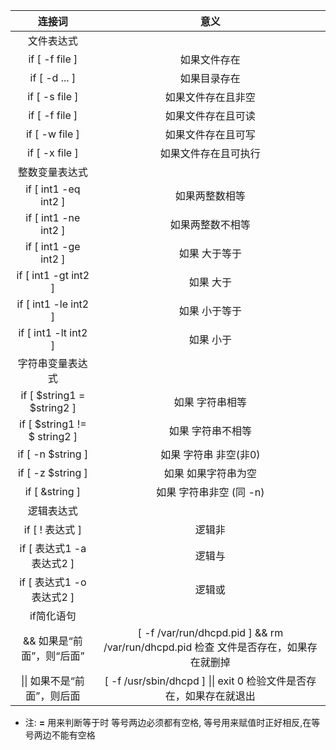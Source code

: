 |   连接词            |           意义       |
|:-------------------:|:--------------------:|
| 文件表达式
| if [ -f file ]      |  如果文件存在
| if [ -d ... ]       |  如果目录存在
| if [ -s file ]      |  如果文件存在且非空
| if [ -f file ]      |  如果文件存在且可读
| if [ -w file ]      |  如果文件存在且可写
| if [ -x file ]      |  如果文件存在且可执行
| 整数变量表达式
| if [ int1 -eq int2 ] |  如果两整数相等
| if [ int1 -ne int2 ] |  如果两整数不相等
| if [ int1 -ge int2 ] |  如果 大于等于
| if [ int1 -gt int2 ] |  如果 大于
| if [ int1 -le int2 ] |  如果 小于等于
| if [ int1 -lt int2 ] |  如果 小于
| 字符串变量表达式
| if [ $string1 = $string2 ]       |  如果 字符串相等
| if [ $string1 != $ string2 ]     |  如果 字符串不相等
| if [ -n $string ]                |  如果 字符串 非空(非0)
| if [ -z $string ]                |  如果 如果字符串为空
| if [ &string ]                   |  如果  字符串非空 (同 -n)
| 逻辑表达式
| if [ ! 表达式 ]                  |  逻辑非
| if [ 表达式1 -a 表达式2 ]        |  逻辑与
| if [ 表达式1 -o 表达式2 ]        |  逻辑或
| if简化语句
| && 如果是“前面”，则“后面”        | [ -f /var/run/dhcpd.pid ] && rm /var/run/dhcpd.pid    检查 文件是否存在，如果存在就删掉
|  \|\|   如果不是“前面”，则后面     | [ -f /usr/sbin/dhcpd ] \|\| exit 0    检验文件是否存在，如果存在就退出


* 注: **=** 用来判断等于时 等号两边必须都有空格, 等号用来赋值时正好相反,在等号两边不能有空格